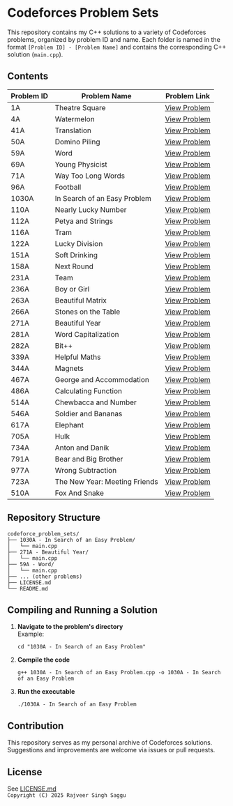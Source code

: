 # Codeforces Problem Sets

This repository contains my C++ solutions to a variety of Codeforces problems, organized by problem ID and name. Each folder is named in the format `[Problem ID] - [Problem Name]` and contains the corresponding C++ solution (`main.cpp`).

## Contents

| Problem ID | Problem Name                    | Problem Link |
|------------|---------------------------------|--------------|
| 1A         | Theatre Square                  | [View Problem](https://codeforces.com/problemset/problem/1/A) |
| 4A         | Watermelon                      | [View Problem](https://codeforces.com/problemset/problem/4/A) |
| 41A        | Translation                     | [View Problem](https://codeforces.com/problemset/problem/41/A) |
| 50A        | Domino Piling                   | [View Problem](https://codeforces.com/problemset/problem/50/A) |
| 59A        | Word                            | [View Problem](https://codeforces.com/problemset/problem/59/A) |
| 69A        | Young Physicist                 | [View Problem](https://codeforces.com/problemset/problem/69/A) |
| 71A        | Way Too Long Words              | [View Problem](https://codeforces.com/problemset/problem/71/A) |
| 96A        | Football                        | [View Problem](https://codeforces.com/problemset/problem/96/A) |
| 1030A      | In Search of an Easy Problem    | [View Problem](https://codeforces.com/problemset/problem/1030/A) |
| 110A       | Nearly Lucky Number             | [View Problem](https://codeforces.com/problemset/problem/110/A) |
| 112A       | Petya and Strings               | [View Problem](https://codeforces.com/problemset/problem/112/A) |
| 116A       | Tram                            | [View Problem](https://codeforces.com/problemset/problem/116/A) |
| 122A       | Lucky Division                  | [View Problem](https://codeforces.com/problemset/problem/122/A) |
| 151A       | Soft Drinking                   | [View Problem](https://codeforces.com/problemset/problem/151/A) |
| 158A       | Next Round                      | [View Problem](https://codeforces.com/problemset/problem/158/A) |
| 231A       | Team                            | [View Problem](https://codeforces.com/problemset/problem/231/A) |
| 236A       | Boy or Girl                     | [View Problem](https://codeforces.com/problemset/problem/236/A) |
| 263A       | Beautiful Matrix                | [View Problem](https://codeforces.com/problemset/problem/263/A) |
| 266A       | Stones on the Table             | [View Problem](https://codeforces.com/problemset/problem/266/A) |
| 271A       | Beautiful Year                  | [View Problem](https://codeforces.com/problemset/problem/271/A) |
| 281A       | Word Capitalization             | [View Problem](https://codeforces.com/problemset/problem/281/A) |
| 282A       | Bit++                           | [View Problem](https://codeforces.com/problemset/problem/282/A) |
| 339A       | Helpful Maths                   | [View Problem](https://codeforces.com/problemset/problem/339/A) |
| 344A       | Magnets                         | [View Problem](https://codeforces.com/problemset/problem/344/A) |
| 467A       | George and Accommodation        | [View Problem](https://codeforces.com/problemset/problem/467/A) |
| 486A       | Calculating Function            | [View Problem](https://codeforces.com/problemset/problem/486/A) |
| 514A       | Chewbaсca and Number            | [View Problem](https://codeforces.com/problemset/problem/514/A) |
| 546A       | Soldier and Bananas             | [View Problem](https://codeforces.com/problemset/problem/546/A) |
| 617A       | Elephant                        | [View Problem](https://codeforces.com/problemset/problem/617/A) |
| 705A       | Hulk                            | [View Problem](https://codeforces.com/problemset/problem/705/A) |
| 734A       | Anton and Danik                 | [View Problem](https://codeforces.com/problemset/problem/734/A) |
| 791A       | Bear and Big Brother            | [View Problem](https://codeforces.com/problemset/problem/791/A) |
| 977A       | Wrong Subtraction               | [View Problem](https://codeforces.com/problemset/problem/977/A) |
| 723A       | The New Year: Meeting Friends   | [View Problem](https://codeforces.com/problemset/problem/723/A) |
| 510A       | Fox And Snake                   | [View Problem](https://codeforces.com/problemset/problem/510/A) |

## Repository Structure

```
codeforce_problem_sets/
├── 1030A - In Search of an Easy Problem/
│   └── main.cpp
├── 271A - Beautiful Year/
│   └── main.cpp
├── 59A - Word/
│   └── main.cpp
├── ... (other problems)
├── LICENSE.md
└── README.md
```

## Compiling and Running a Solution

1. **Navigate to the problem's directory**  
   Example:
   ```
   cd "1030A - In Search of an Easy Problem"
   ```

2. **Compile the code**  
   ```
   g++ 1030A - In Search of an Easy Problem.cpp -o 1030A - In Search of an Easy Problem
   ```

3. **Run the executable**  
   ```
   ./1030A - In Search of an Easy Problem
   ```

## Contribution

This repository serves as my personal archive of Codeforces solutions. Suggestions and improvements are welcome via issues or pull requests.

## License

See [LICENSE.md](LICENSE.md)  
`Copyright (C) 2025 Rajveer Singh Saggu`
